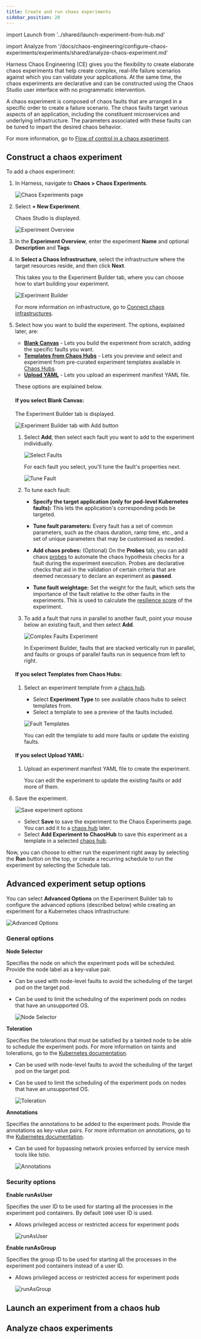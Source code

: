 ```yaml
---
title: Create and run chaos experiments
sidebar_position: 20
---
```


import Launch from '../shared/launch-experiment-from-hub.md'


import Analyze from '/docs/chaos-engineering/configure-chaos-experiments/experiments/shared/analyze-chaos-experiment.md'

Harness Chaos Engineering (CE) gives you the flexibility to create elaborate chaos experiments that help create complex, real-life failure scenarios against which you can validate your applications. At the same time, the chaos experiments are declarative and can be constructed using the Chaos Studio user interface with no programmatic intervention.

A chaos experiment is composed of chaos faults that are arranged in a specific order to create a failure scenario. The chaos faults target various aspects of an application, including the constituent microservices and underlying infrastructure. The parameters associated with these faults can be tuned to impart the desired chaos behavior.

For more information, go to [Flow of control in a chaos experiment](/docs/chaos-engineering/configure-chaos-experiments/experiments/experiment-execution).

## Construct a chaos experiment

To add a chaos experiment:

1. In Harness, navigate to **Chaos > Chaos Experiments**. 

	![Chaos Experiments page](./static/construct-and-run-custom-chaos-experiments/chaos-experiments.png)

1. Select **+ New Experiment**.

	Chaos Studio is displayed.

	![Experiment Overview](./static/construct-and-run-custom-chaos-experiments/experiment-overview.png)

1. In the **Experiment Overview**, enter the experiment **Name** and optional **Description** and **Tags**.

1. In **Select a Chaos Infrastructure**, select the infrastructure where the target resources reside, and then click **Next**.

	This takes you to the Experiment Builder tab, where you can choose how to start building your experiment.

	![Experiment Builder](./static/construct-and-run-custom-chaos-experiments/experiment-builder.png)

	For more information on infrastructure, go to [Connect chaos infrastructures](/docs/chaos-engineering/chaos-infrastructure/connect-chaos-infrastructures).

1. Select how you want to build the experiment. The options, explained later, are:

	* [**Blank Canvas**](#if-you-select-blank-canvas) - Lets you build the experiment from scratch, adding the specific faults you want.
	* [**Templates from Chaos Hubs**](#if-you-select-templates-from-chaos-hubs) - Lets you preview and select and experiment from pre-curated experiment templates available in [Chaos Hubs](/docs/category/chaos-hubs).
	* [**Upload YAML**](#if-you-select-upload-yaml) - Lets you upload an experiment manifest YAML file.

	These options are explained below.

	#### If you select Blank Canvas:

	The Experiment Builder tab is displayed.

	![Experiment Builder tab with Add button](./static/construct-and-run-custom-chaos-experiments/experiment-builder-add.png)

	1. Select **Add**, then select each fault you want to add to the experiment individually.

		![Select Faults](./static/construct-and-run-custom-chaos-experiments/select-faults.png)

		For each fault you select, you'll tune the fault's properties next.

		![Tune Fault](./static/construct-and-run-custom-chaos-experiments/tune-fault.png)

	1. To tune each fault:

		* **Specify the target application (only for pod-level Kubernetes faults):** This lets the application's corresponding pods be targeted.

		* **Tune fault parameters:** Every fault has a set of common parameters, such as the chaos duration, ramp time, etc., and a set of unique parameters that may be customised as needed.

		* **Add chaos probes:** (Optional) On the **Probes** tab, you can add chaos [probes](/docs/category/probes-1) to automate the chaos hypothesis checks for a fault during the experiment execution. Probes are declarative checks that aid in the validation of certain criteria that are deemed necessary to declare an experiment as **passed**.

		* **Tune fault weightage:** Set the weight for the fault, which sets the importance of the fault relative to the other faults in the experiments. This is used to calculate the [resilience score](/docs/chaos-engineering/configure-chaos-experiments/experiments/resilience-score) of the experiment.

	1. To add a fault that runs in parallel to another fault, point your mouse below an existing fault, and then select **Add**.

		![Complex Faults Experiment](./static/construct-and-run-custom-chaos-experiments/complex-faults-experiment.png)

		In Experiment Builder, faults that are stacked vertically run in parallel, and faults or groups of parallel faults run in sequence from left to right.

	#### If you select Templates from Chaos Hubs:

	1. Select an experiment template from a [chaos hub](/docs/category/chaos-hubs).

		* Select **Experiment Type** to see available chaos hubs to select templates from.
		* Select a template to see a preview of the faults included.

		![Fault Templates](./static/construct-and-run-custom-chaos-experiments/fault-templates.png)

		You can edit the template to add more faults or update the existing faults.

	#### If you select Upload YAML:

	1. Upload an experiment manifest YAML file to create the experiment.

		You can edit the experiment to update the existing faults or add more of them.

1. Save the experiment.

	![Save experiment options](./static/construct-and-run-custom-chaos-experiments/save-experiment.png)

	* Select **Save** to save the experiment to the Chaos Experiments page. You can add it to a [chaos hub](/docs/category/chaos-hubs) later.
	* Select **Add Experiment to ChaosHub** to save this experiment as a template in a selected [chaos hub](/docs/category/chaos-hubs).

Now, you can choose to either run the experiment right away by selecting the **Run** button on the top, or create a recurring schedule to run the experiment by selecting the Schedule tab.

## Advanced experiment setup options

You can select **Advanced Options** on the Experiment Builder tab to configure the advanced options (described below) while creating an experiment for a Kubernetes chaos infrastructure:

![Advanced Options](./static/construct-and-run-custom-chaos-experiments/advanced-options.png)

### General options

**Node Selector** 

Specifies the node on which the experiment pods will be scheduled. Provide the node label as a key-value pair.

- Can be used with node-level faults to avoid the scheduling of the target pod on the target pod.
- Can be used to limit the scheduling of the experiment pods on nodes that have an unsupported OS.

	![Node Selector](./static/construct-and-run-custom-chaos-experiments/node-selector.png)

**Toleration** 

Specifies the tolerations that must be satisfied by a tainted node to be able to schedule the experiment pods. For more information on taints and tolerations, go to the [Kubernetes documentation](https://kubernetes.io/docs/concepts/scheduling-eviction/taint-and-toleration/).

- Can be used with node-level faults to avoid the scheduling of the target pod on the target pod.
- Can be used to limit the scheduling of the experiment pods on nodes that have an unsupported OS.

	![Toleration](./static/construct-and-run-custom-chaos-experiments/toleration.png)

**Annotations** 

Specifies the annotations to be added to the experiment pods. Provide the annotations as key-value pairs. For more information on annotations, go to the [Kubernetes documentation](https://kubernetes.io/docs/concepts/overview/working-with-objects/annotations/).

- Can be used for bypassing network proxies enforced by service mesh tools like Istio.

	![Annotations](./static/construct-and-run-custom-chaos-experiments/annotations.png)

### Security options

**Enable runAsUser** 

Specifies the user ID to be used for starting all the processes in the experiment pod containers. By default `1000` user ID is used.

- Allows privileged access or restricted access for experiment pods

	![runAsUser](./static/construct-and-run-custom-chaos-experiments/run-as-user.png)

**Enable runAsGroup** 

Specifies the group ID to be used for starting all the processes in the experiment pod containers instead of a user ID.

- Allows privileged access or restricted access for experiment pods

	![runAsGroup](./static/construct-and-run-custom-chaos-experiments/run-as-group.png)

## Launch an experiment from a chaos hub

<Launch />

## Analyze chaos experiments

<Analyze />
